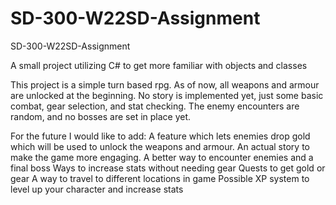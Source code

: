 # SD-300-W22SD-Assignment
SD-300-W22SD-Assignment

A  small project utilizing  C# to get more  familiar with objects and classes

This project is a simple turn based rpg.
As of now, all weapons and armour are unlocked at the beginning.
No story is implemented yet, just some basic combat, gear selection, and stat checking.
The enemy encounters are random, and no bosses are set in place yet.

For the future I would like to add:
A feature which lets enemies drop gold which will be used to unlock the weapons and armour.
An actual story to make the game more engaging.
A better way to encounter enemies and a final boss
Ways to increase stats without needing gear
Quests to get gold or gear
A way to travel to different locations in game
Possible XP system to level up your character and increase stats

